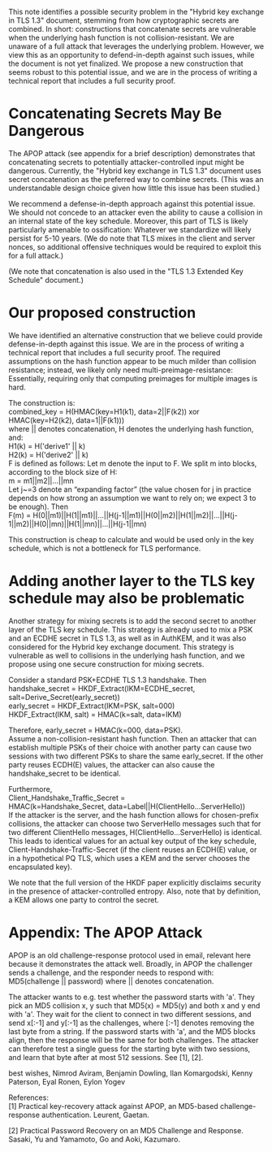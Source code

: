 This note identifies a possible security problem in the "Hybrid key exchange in
TLS 1.3" document, stemming from how cryptographic secrets are combined. In
short: constructions that concatenate secrets are vulnerable when the underlying
hash function is not collision-resistant. We are unaware of a full attack
that leverages the underlying problem. However, we view this as an opportunity
to defend-in-depth against such issues, while the document is not yet finalized.
We propose a new construction that seems robust to this potential issue, and we
are in the process of writing a technical report that includes a full security
proof.

# Concatenating Secrets May Be Dangerous

The APOP attack (see appendix for a brief description) demonstrates that
concatenating secrets to potentially attacker-controlled input might be
dangerous. Currently, the "Hybrid key exchange in TLS 1.3" document uses secret
concatenation as the preferred way to combine secrets. (This was an
understandable design choice given how little this issue has been studied.)

We recommend a defense-in-depth approach against this potential issue. We should
not concede to an attacker even the ability to cause a collision in an internal
state of the key schedule. Moreover, this part of TLS is likely particularly
amenable to ossification: Whatever we standardize will likely persist for 5-10
years. (We do note that TLS mixes in the client and server nonces, so additional
offensive techniques would be required to exploit this for a full attack.)

(We note that concatenation is also used in the "TLS 1.3 Extended Key Schedule"
document.)

# Our proposed construction

We have identified an alternative construction that we believe could provide
defense-in-depth against this issue. We are in the process of writing a
technical report that includes a full security proof.
The required assumptions on the hash function appear to be much milder than
collision resistance; instead, we likely only need multi-preimage-resistance:
Essentially, requiring only that computing preimages for multiple images is
hard.

The construction is: \
combined_key = H(HMAC(key=H1(k1), data=2||F(k2)) xor HMAC(key=H2(k2), data=1||F(k1))) \
where || denotes concatenation, H denotes the underlying hash function, and: \
H1(k) = H('derive1' || k) \
H2(k) = H('derive2' || k) \
F is defined as follows:
Let m denote the input to F. We split m into blocks, according to the block size
of H: \
m = m1||m2||...||mn \
Let j~=3 denote an “expanding factor” (the value chosen for j in practice
depends on how strong an assumption we want to rely on; we expect 3 to be enough).
Then \
F(m) = H(0||m1)||H(1||m1)||...||H(j-1||m1)||H(0||m2)||H(1||m2)||...||H(j-1||m2)||H(0||mn)||H(1||mn)||...||H(j-1||mn)

This construction is cheap to calculate and would be used only in the key
schedule, which is not a bottleneck for TLS performance.

# Adding another layer to the TLS key schedule may also be problematic

Another strategy for mixing secrets is to add the second secret to another layer
of the TLS key schedule. This strategy is already used to mix a PSK and an ECDHE
secret in TLS 1.3, as well as in AuthKEM, and it was also considered for the
Hybrid key exchange document. This strategy is vulnerable as well to collisions
in the underlying hash function, and we propose using one secure construction
for mixing secrets.

Consider a standard PSK+ECDHE TLS 1.3 handshake. Then \
handshake_secret = HKDF_Extract(IKM=ECDHE_secret, salt=Derive_Secret(early_secret)) \
early_secret = HKDF_Extract(IKM=PSK, salt=000) \
HKDF_Extract(IKM, salt) = HMAC(k=salt, data=IKM)

Therefore, early_secret = HMAC(k=000, data=PSK). \
Assume a non-collision-resistant hash function. Then an attacker that can
establish multiple PSKs of their choice with another party can cause two
sessions with two different PSKs to share the same early_secret. If the other
party reuses ECDH(E) values, the attacker can also cause the handshake_secret to
be identical.

Furthermore, \
Client_Handshake_Traffic_Secret = \
  HMAC(k=Handshake_Secret, data=Label||H(ClientHello...ServerHello)) \
If the attacker is the server, and the hash function allows for chosen-prefix
collisions, the attacker can choose two ServerHello messages such that for two
different ClientHello messages, H(ClientHello...ServerHello) is identical.
This leads to identical values for an actual key output of the key schedule,
Client-Handshake-Traffic-Secret (if the client reuses an ECDH(E) value, or in a
hypothetical PQ TLS, which uses a KEM and the server chooses the encapsulated
key).

We note that the full version of the HKDF paper explicitly disclaims security in
the presence of attacker-controlled entropy. Also, note that by definition, a
KEM allows one party to control the secret.

# Appendix: The APOP Attack

APOP is an old challenge-response protocol used in email, relevant here because
it demonstrates the attack well. Broadly, in APOP the challenger sends a
challenge, and the responder needs to respond with:
MD5(challenge || password)
where || denotes concatenation.

The attacker wants to e.g. test whether the password starts with 'a'. They
pick an MD5 collision x, y such that MD5(x) = MD5(y) and both x and y end with
'a'. They wait for the client to connect in two different sessions, and send
x[:-1] and y[:-1] as the challenges, where [:-1] denotes removing the last byte
from a string. If the password starts with 'a', and the MD5 blocks align, then
the response will be the same for both challenges. The attacker can therefore
test a single guess for the starting byte with two sessions, and learn that byte
after at most 512 sessions. See [1], [2].

best wishes,
Nimrod Aviram, Benjamin Dowling, Ilan Komargodski, Kenny Paterson, Eyal Ronen, Eylon Yogev

References: \
[1] Practical key-recovery attack against APOP, an MD5-based challenge-response authentication. Leurent, Gaetan.

[2] Practical Password Recovery on an MD5 Challenge and Response.
Sasaki, Yu and Yamamoto, Go and Aoki, Kazumaro.
